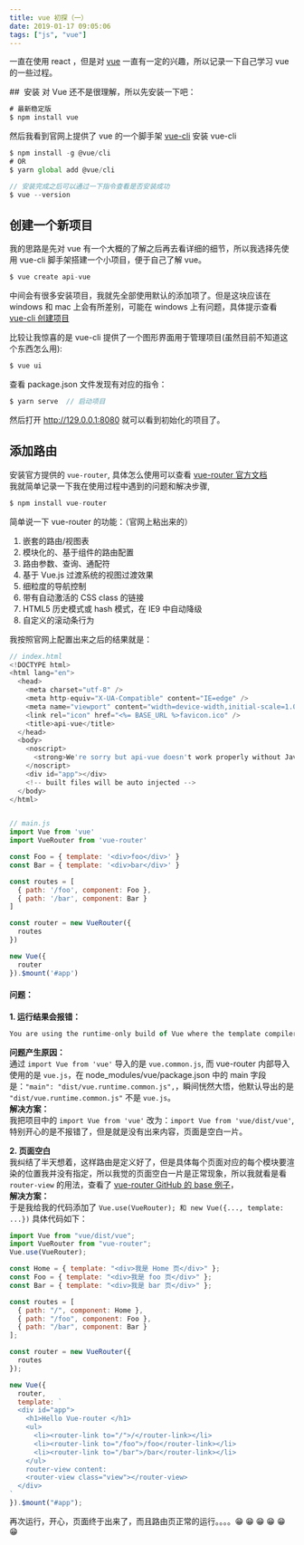 ```yaml
---
title: vue 初探（一）
date: 2019-01-17 09:05:06
tags: ["js", "vue"]
---
```


一直在使用 react ，但是对 [vue](https://cn.vuejs.org/v2/guide/installation.html#Vue-Devtools) 一直有一定的兴趣，所以记录一下自己学习 vue 的一些过程。

##  安装
对 Vue 还不是很理解，所以先安装一下吧：

```js
# 最新稳定版
$ npm install vue
```

然后我看到官网上提供了 vue 的一个脚手架 [vue-cli](https://cli.vuejs.org/zh/guide/creating-a-project.html)
安装 vue-cli

```js
$ npm install -g @vue/cli
# OR
$ yarn global add @vue/cli

// 安装完成之后可以通过一下指令查看是否安装成功
$ vue --version
```

## 创建一个新项目

我的思路是先对 vue 有一个大概的了解之后再去看详细的细节，所以我选择先使用 vue-cli 脚手架搭建一个小项目，便于自己了解 vue。

```js
$ vue create api-vue
```

中间会有很多安装项目，我就先全部使用默认的添加项了。但是这块应该在 windows 和 mac 上会有所差别，可能在 windows 上有问题，具体提示查看 [vue-cli 创建项目](https://cli.vuejs.org/zh/guide/creating-a-project.html)

比较让我惊喜的是 vue-cli 提供了一个图形界面用于管理项目(虽然目前不知道这个东西怎么用):

```js
$ vue ui
```

查看 package.json 文件发现有对应的指令：

```js
$ yarn serve  // 启动项目
```

然后打开 http://129.0.0.1:8080 就可以看到初始化的项目了。

## 添加路由

安装官方提供的 `vue-router`, 具体怎么使用可以查看 [vue-router 官方文档](https://router.vuejs.org/zh/installation.html)
<br />
我就简单记录一下我在使用过程中遇到的问题和解决步骤,
<br />

```js
$ npm install vue-router
```

简单说一下 vue-router 的功能：（官网上粘出来的）

1. 嵌套的路由/视图表
2. 模块化的、基于组件的路由配置
3. 路由参数、查询、通配符
4. 基于 Vue.js 过渡系统的视图过渡效果
5. 细粒度的导航控制
6. 带有自动激活的 CSS class 的链接
7. HTML5 历史模式或 hash 模式，在 IE9 中自动降级
8. 自定义的滚动条行为

我按照官网上配置出来之后的结果就是：

```js
// index.html
<!DOCTYPE html>
<html lang="en">
  <head>
    <meta charset="utf-8" />
    <meta http-equiv="X-UA-Compatible" content="IE=edge" />
    <meta name="viewport" content="width=device-width,initial-scale=1.0" />
    <link rel="icon" href="<%= BASE_URL %>favicon.ico" />
    <title>api-vue</title>
  </head>
  <body>
    <noscript>
      <strong>We're sorry but api-vue doesn't work properly without JavaScript enabled. Please enable it to continue.</strong>
    </noscript>
    <div id="app"></div>
    <!-- built files will be auto injected -->
  </body>
</html>


// main.js
import Vue from 'vue'
import VueRouter from 'vue-router'

const Foo = { template: '<div>foo</div>' }
const Bar = { template: '<div>bar</div>' }

const routes = [
  { path: '/foo', component: Foo },
  { path: '/bar', component: Bar }
]

const router = new VueRouter({
  routes
})

new Vue({
  router
}).$mount('#app')
```

#### 问题：

<b>1. 运行结果会报错：</b>

```js
You are using the runtime-only build of Vue where the template compiler is not available. Either pre-compile the templates into render functions, or use the compiler-included build.
```

<b>问题产生原因：</b><br />
通过 `import Vue from 'vue'` 导入的是 `vue.common.js`, 而 vue-router 内部导入使用的是 `vue.js`，在 node_modules/vue/package.json 中的 main 字段是：`"main": "dist/vue.runtime.common.js",`，瞬间恍然大悟，他默认导出的是 `"dist/vue.runtime.common.js"` 不是 `vue.js`。
<br /><b>解决方案：</b><br />
我把项目中的 `import Vue from 'vue'` 改为：`import Vue from 'vue/dist/vue'`, 特别开心的是不报错了，但是就是没有出来内容，页面是空白一片。

<b>2. 页面空白</b><br />
我纠结了半天想着，这样路由是定义好了，但是具体每个页面对应的每个模块要渲染的位置我并没有指定，所以我觉的页面空白一片是正常现象，所以我就看是看 `router-view` 的用法，查看了 [vue-router GitHub 的 base 例子](https://github.com/vuejs/vue-router/tree/dev/examples/basic)，
<br />
<b>解决方案：</b><br />
于是我给我的代码添加了 `Vue.use(VueRouter); 和 new Vue({..., template: ...})` 具体代码如下：

```js
import Vue from "vue/dist/vue";
import VueRouter from "vue-router";
Vue.use(VueRouter);

const Home = { template: "<div>我是 Home 页</div>" };
const Foo = { template: "<div>我是 foo 页</div>" };
const Bar = { template: "<div>我是 bar 页</div>" };

const routes = [
  { path: "/", component: Home },
  { path: "/foo", component: Foo },
  { path: "/bar", component: Bar }
];

const router = new VueRouter({
  routes
});

new Vue({
  router,
  template: `
  <div id="app">
    <h1>Hello Vue-router </h1>
    <ul>
      <li><router-link to="/">/</router-link></li>
      <li><router-link to="/foo">/foo</router-link></li>
      <li><router-link to="/bar">/bar</router-link></li>
    </ul>
    router-view content:
    <router-view class="view"></router-view>
  </div>
`
}).$mount("#app");
```
再次运行，开心，页面终于出来了，而且路由页正常的运行。。。。😁 😁 😁 😁 😁 😁
